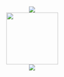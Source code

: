 ### 

<!--
**joybio/joybio** is a ✨ _special_ ✨ repository because its `README.md` (this file) appears on your GitHub profile.

Here are some ideas to get you started:

- 🔭 I’m currently working on ...
- 🌱 I’m currently learning ...
- 👯 I’m looking to collaborate on ...
- 🤔 I’m looking for help with ...
- 💬 Ask me about ...
- 📫 How to reach me: ...
- 😄 Pronouns: ...
- ⚡ Fun fact: ...
-->
<div align="center"> <img src="https://github-readme-stats.vercel.app/api?username=joybio&show_icons=true&theme=radical"/> </div>
<div align="center"> <img height="137px" src="https://github-readme-stats.vercel.app/api?username=joybio&show_icons=true&theme=radical" /> </div>

<div align="center"> <img src="https://github-readme-streak-stats.herokuapp.com/?user=joybio" /> </div>
